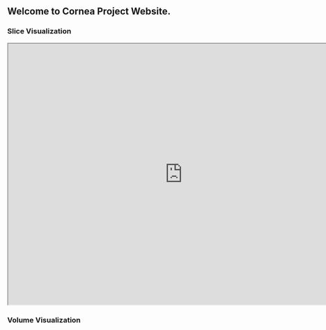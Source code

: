 
<link href="assets/css/style.scss" rel="stylesheet">

## Welcome to Cornea Project Website.

### Slice Visualization

<div id="contentframe" style="position:relative; top: 160px; left:50px;"> </div>
<iframe src="https://valentina-s.github.io/volumeJS/index.html" height="600" width="800" allowfullscreen="allowfullscreen"> </iframe>







### Volume Visualization

<script type="text/javascript" src="https://cdnjs.cloudflare.com/ajax/libs/jquery/2.1.4/jquery.min.js"></script>
<script> 
	function createIframe(){
		var i = document.createElement("iframe");
		i.src = "https://valentina-s.github.io/WebGLVolumeRendering/Index_eye.html";
		i.frameborder = "0";
		i.width = "800px";
		i.height = "600px";
		allowfullscreen="allowfullscreen";
		frameborder="0";
		document.getElementById('contentframe').appendChild(i);
	};
	
		if (window.addEventListener)
		window.addEventListener("load", createIframe, false);
		else if (window.attachEvent)
		window.attachEvent("onload", createIframe);
		else window.onload = createIframe;
</script>

<div id="contentframe" style="position:relative; top: 500px; left:50px; bottom:100px">
</div>

<br/>

